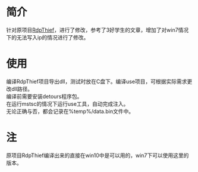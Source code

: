 # 简介
针对原项目[RdpThief](https://github.com/0x09AL/RdpThief)，进行了修改，参考了3好学生的文章，增加了对win7情况下的无法写入ip的情况进行了修改。  


# 使用
编译RdpThief项目导出dll，测试时放在C盘下。编译use项目，可根据实际需求更改dll路径。  
编译前需要安装detours程序包。  
在运行mstsc的情况下运行use工具，自动完成注入。  
无论正确与否，都会记录在%temp%/data.bin文件中。  



# 注
原项目RdpThief编译出来的直接在win10中是可以用的，win7下可以使用这里的版本。   
